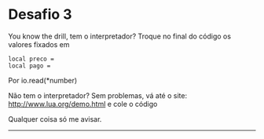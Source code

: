 ﻿Desafio 3
=========

You know the drill, tem o interpretador? Troque no final do código os valores fixados em

	local preco =
	local pago =

Por io.read(*number)

Não tem o interpretador? Sem problemas, vá até o site: http://www.lua.org/demo.html e cole o código

Qualquer coisa só me avisar.

--------------------------------------------------------------------------